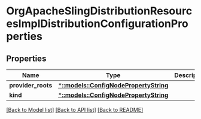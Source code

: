 # OrgApacheSlingDistributionResourcesImplDistributionConfigurationProperties

## Properties
Name | Type | Description | Notes
------------ | ------------- | ------------- | -------------
**provider_roots** | [***::models::ConfigNodePropertyString**](configNodePropertyString.md) |  | [optional] 
**kind** | [***::models::ConfigNodePropertyString**](configNodePropertyString.md) |  | [optional] 

[[Back to Model list]](../README.md#documentation-for-models) [[Back to API list]](../README.md#documentation-for-api-endpoints) [[Back to README]](../README.md)


